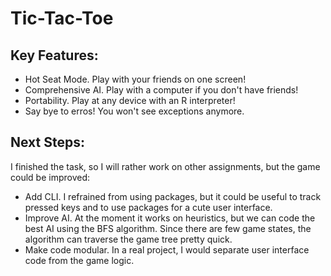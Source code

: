 # Tic-Tac-Toe
## Key Features:
- Hot Seat Mode. Play with your friends on one screen!
- Comprehensive AI. Play with a computer if you don't have friends!
- Portability. Play at any device with an R interpreter!
- Say bye to erros! You won't see exceptions anymore.

## Next Steps:
I finished the task, so I will rather work on other assignments, but the game could be improved:
- Add CLI. I refrained from using packages, but it could be useful to track pressed keys and to use packages for a cute user interface.
- Improve AI. At the moment it works on heuristics, but we can code the best AI using the BFS algorithm. Since there are few game states, the algorithm can traverse the game tree pretty quick.
- Make code modular. In a real project, I would separate user interface code from the game logic.